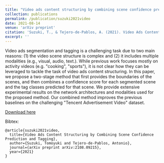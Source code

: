 ```yaml
---
title: "Video ads content structuring by combining scene confidence prediction and tagging"
collection: publications
permalink: /publication/suzuki2021video
date: 2021-08-14
venue: 'arXiv preprint'
citation: 'Suzuki, T., & Tejero-de-Pablos, A. (2021). Video Ads Content Structuring by Combining Scene Confidence Prediction and Tagging. arXiv preprint arXiv:2108.09215.'
excerpt: ''
---
```

Video ads segmentation and tagging is a challenging task due to two main reasons: (1) the video scene structure is complex and (2) it includes multiple modalities (e.g., visual, audio, text.). While previous work focuses mostly on activity videos (e.g. "cooking", "sports"), it is not clear how they can be leveraged to tackle the task of video ads content structuring. In this paper, we propose a two-stage method that first provides the boundaries of the scenes, and then combines a confidence score for each segmented scene and the tag classes predicted for that scene. We provide extensive experimental results on the network architectures and modalities used for the proposed method. Our combined method improves the previous baselines on the challenging "Tencent Advertisement Video" dataset.

[Download here](https://arxiv.org/pdf/2108.09215.pdf)

Bibtex:
```
@article{suzuki2021video,
  title={Video Ads Content Structuring by Combining Scene Confidence Prediction and Tagging},
  author={Suzuki, Tomoyuki and Tejero-de-Pablos, Antonio},
  journal={arXiv preprint arXiv:2108.09215},
  year={2021}
}
```
